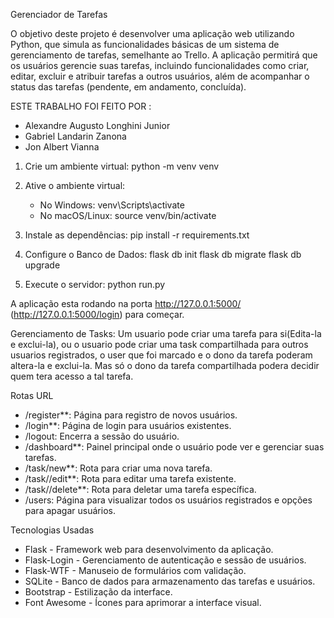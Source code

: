 Gerenciador de Tarefas

O objetivo deste projeto é desenvolver uma aplicação web
utilizando Python, que simula as funcionalidades básicas de um
sistema de gerenciamento de tarefas, semelhante ao Trello. A
aplicação permitirá que os usuários gerencie suas tarefas,
incluindo funcionalidades como criar, editar, excluir e atribuir
tarefas a outros usuários, além de acompanhar o status das tarefas
(pendente, em andamento, concluída).

ESTE TRABALHO FOI FEITO POR :
- Alexandre Augusto Longhini Junior
- Gabriel Landarin Zanona
- Jon Albert Vianna

1. Crie um ambiente virtual:
    python -m venv venv

2. Ative o ambiente virtual:
    - No Windows:
        venv\Scripts\activate
    - No macOS/Linux:
        source venv/bin/activate

3. Instale as dependências:
    pip install -r requirements.txt

4. Configure o Banco de Dados:
    flask db init
    flask db migrate
    flask db upgrade

5. Execute o servidor:
   python run.py

A aplicação esta rodando na porta  http://127.0.0.1:5000/ (http://127.0.0.1:5000/login) para começar.

Gerenciamento de Tasks:
Um usuario pode criar uma tarefa para si(Edita-la e exclui-la), ou o usuario pode criar uma task compartilhada para outros usuarios registrados, o user que foi marcado e o dono da tarefa poderam altera-la e exclui-la. Mas só o dono da tarefa compartilhada podera decidir quem tera acesso a tal tarefa.

Rotas URL

- /register**: Página para registro de novos usuários.
- /login**: Página de login para usuários existentes.
- /logout: Encerra a sessão do usuário.
- /dashboard**: Painel principal onde o usuário pode ver e gerenciar suas tarefas.
- /task/new**: Rota para criar uma nova tarefa.
- /task/<id>/edit**: Rota para editar uma tarefa existente.
- /task/<id>/delete**: Rota para deletar uma tarefa específica.
- /users: Página para visualizar todos os usuários registrados e opções para apagar usuários.

Tecnologias Usadas

- Flask - Framework web para desenvolvimento da aplicação.
- Flask-Login - Gerenciamento de autenticação e sessão de usuários.
- Flask-WTF - Manuseio de formulários com validação.
- SQLite - Banco de dados para armazenamento das tarefas e usuários.
- Bootstrap  - Estilização da interface.
- Font Awesome - Ícones para aprimorar a interface visual.

